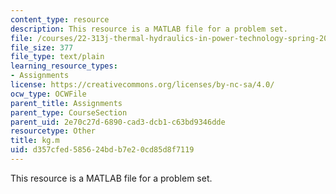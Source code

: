```yaml
---
content_type: resource
description: This resource is a MATLAB file for a problem set.
file: /courses/22-313j-thermal-hydraulics-in-power-technology-spring-2007/d357cfed585624bdb7e20cd85d8f7119_kg.m
file_size: 377
file_type: text/plain
learning_resource_types:
- Assignments
license: https://creativecommons.org/licenses/by-nc-sa/4.0/
ocw_type: OCWFile
parent_title: Assignments
parent_type: CourseSection
parent_uid: 2e70c27d-6890-cad3-dcb1-c63bd9346dde
resourcetype: Other
title: kg.m
uid: d357cfed-5856-24bd-b7e2-0cd85d8f7119
---
```

This resource is a MATLAB file for a problem set.